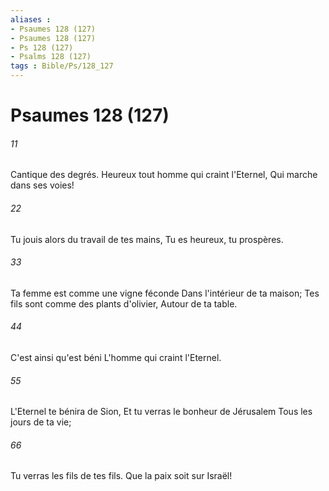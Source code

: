 ```yaml
---
aliases : 
- Psaumes 128 (127)
- Psaumes 128 (127)
- Ps 128 (127)
- Psalms 128 (127)
tags : Bible/Ps/128_127
---
```


# Psaumes 128 (127)

###### 11
Cantique des degrés. Heureux tout homme qui craint l'Eternel, Qui marche dans ses voies!
###### 22
Tu jouis alors du travail de tes mains, Tu es heureux, tu prospères.
###### 33
Ta femme est comme une vigne féconde Dans l'intérieur de ta maison; Tes fils sont comme des plants d'olivier, Autour de ta table.
###### 44
C'est ainsi qu'est béni L'homme qui craint l'Eternel.
###### 55
L'Eternel te bénira de Sion, Et tu verras le bonheur de Jérusalem Tous les jours de ta vie;
###### 66
Tu verras les fils de tes fils. Que la paix soit sur Israël!
